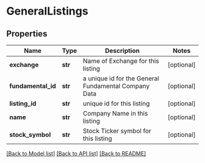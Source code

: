 # GeneralListings

## Properties
Name | Type | Description | Notes
------------ | ------------- | ------------- | -------------
**exchange** | **str** | Name of Exchange for this listing | [optional] 
**fundamental_id** | **str** | a unique id for the General Fundamental Company Data | [optional] 
**listing_id** | **str** | unique id for this listing | [optional] 
**name** | **str** | Company Name in this listing | [optional] 
**stock_symbol** | **str** | Stock Ticker symbol for this listing | [optional] 

[[Back to Model list]](../README.md#documentation-for-models) [[Back to API list]](../README.md#documentation-for-api-endpoints) [[Back to README]](../README.md)


